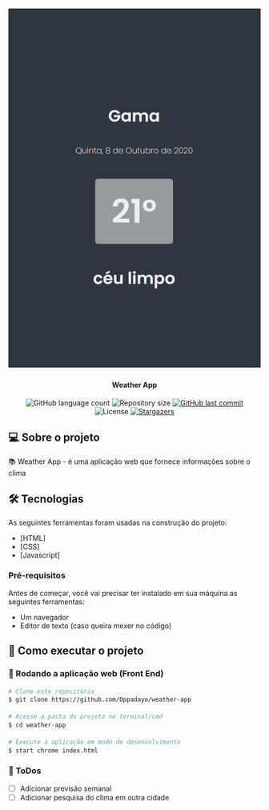 <h1 align="center">
    <img alt="movieApp" title="#movieApp" src="./assets/hero.png" />
</h1>

<h4 align="center"> 
	Weather App
</h4>

<p align="center">
  <img alt="GitHub language count" src="https://img.shields.io/github/languages/count/Oppadayo/weather-app?color=%2304D361">

  <img alt="Repository size" src="https://img.shields.io/github/repo-size/Oppadayo/weather-app">	
  
  <a href="https://github.com/Oppadayo/weather-app/commits/master">
    <img alt="GitHub last commit" src="https://img.shields.io/github/last-commit/Oppadayo/weather-app">
  </a>

  <img alt="License" src="https://img.shields.io/badge/license-MIT-brightgreen">
   <a href="https://github.com/Oppadayo/weather-app/stargazers">
    <img alt="Stargazers" src="https://img.shields.io/github/stars/Oppadayo/weather-app?style=social">
  </a>
</p>


## 💻 Sobre o projeto

📚 Weather App - é uma aplicação web que fornece informações sobre o clima

  
## 🛠 Tecnologias

As seguintes ferramentas foram usadas na construção do projeto:

- [HTML]
- [CSS]
- [Javascript]

### Pré-requisitos

Antes de começar, você vai precisar ter instalado em sua máquina as seguintes ferramentas:
- Um navegador
- Editor de texto (caso queira mexer no código)


## 🚀 Como executar o projeto

### 🧭 Rodando a aplicação web (Front End)

```bash
# Clone este repositório
$ git clone https://github.com/Oppadayo/weather-app

# Acesse a pasta do projeto no terminal/cmd
$ cd weather-app

# Execute a aplicação em modo de desenvolvimento
$ start chrome index.html
```

### 📝 ToDos
- [ ] Adicionar previsão semanal
- [ ] Adicionar pesquisa do clima em outra cidade
